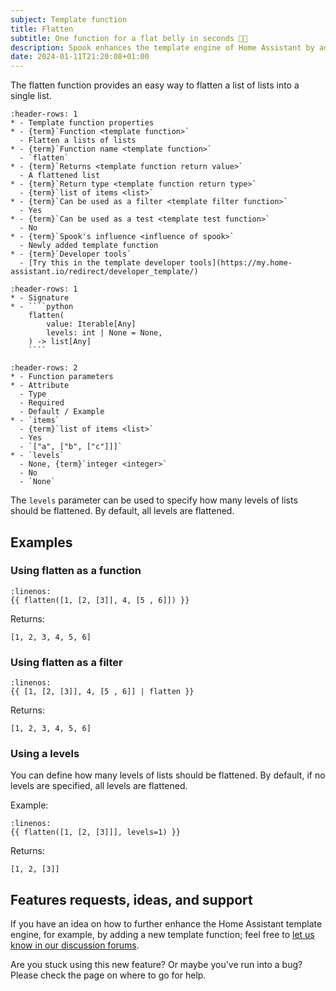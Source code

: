 ```yaml
---
subject: Template function
title: Flatten
subtitle: One function for a flat belly in seconds 🫃🏻
description: Spook enhances the template engine of Home Assistant by adding a flatten function.
date: 2024-01-11T21:20:08+01:00
---
```


The flatten function provides an easy way to flatten a list of lists into a single list.

```{list-table}
:header-rows: 1
* - Template function properties
* - {term}`Function <template function>`
  - Flatten a lists of lists
* - {term}`Function name <template function>`
  - `flatten`
* - {term}`Returns <template function return value>`
  - A flattened list
* - {term}`Return type <template function return type>`
  - {term}`list of items <list>`
* - {term}`Can be used as a filter <template filter function>`
  - Yes
* - {term}`Can be used as a test <template test function>`
  - No
* - {term}`Spook's influence <influence of spook>`
  - Newly added template function
* - {term}`Developer tools`
  - [Try this in the template developer tools](https://my.home-assistant.io/redirect/developer_template/)
```

`````{list-table}
:header-rows: 1
* - Signature
* - ````python
    flatten(
        value: Iterable[Any]
        levels: int | None = None,
    ) -> list[Any]
    ````
`````

```{list-table}
:header-rows: 2
* - Function parameters
* - Attribute
  - Type
  - Required
  - Default / Example
* - `items`
  - {term}`list of items <list>`
  - Yes
  - `["a", ["b", ["c"]]]`
* - `levels`
  - None, {term}`integer <integer>`
  - No
  - `None`
```

The `levels` parameter can be used to specify how many levels of lists should be
flattened. By default, all levels are flattened.

## Examples

### Using flatten as a function

```{code-block} python
:linenos:
{{ flatten([1, [2, [3]], 4, [5 , 6]]) }}
```

Returns:

```{code-block} python
[1, 2, 3, 4, 5, 6]
```

### Using flatten as a filter

```{code-block} python
:linenos:
{{ [1, [2, [3]], 4, [5 , 6]] | flatten }}
```

Returns:

```{code-block} python
[1, 2, 3, 4, 5, 6]
```

### Using a levels

You can define how many levels of lists should be flattened. By default,
if no levels are specified, all levels are flattened.

Example:

```{code-block} python
:linenos:
{{ flatten([1, [2, [3]]], levels=1) }}
```

Returns:

```{code-block} python
[1, 2, [3]]
```

## Features requests, ideas, and support

If you have an idea on how to further enhance the Home Assistant template engine, for example, by adding a new template function; feel free to [let us know in our discussion forums](https://github.com/frenck/spook/discussions).

Are you stuck using this new feature? Or maybe you've run into a bug? Please check the [](../support) page on where to go for help.
